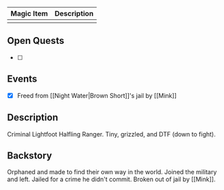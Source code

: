 | Magic Item | Description |
| ---------- | ----------- |
|            |             |

## Open Quests
- [ ] 

## Events
- [x] Freed from [[Night Water|Brown Short]]'s jail by [[Mink]]

## Description
Criminal Lightfoot Halfling Ranger. Tiny, grizzled, and DTF (down to fight).

## Backstory
Orphaned and made to find their own way in the world. Joined the military and left. Jailed for a crime he didn't commit. Broken out of jail by [[Mink]].